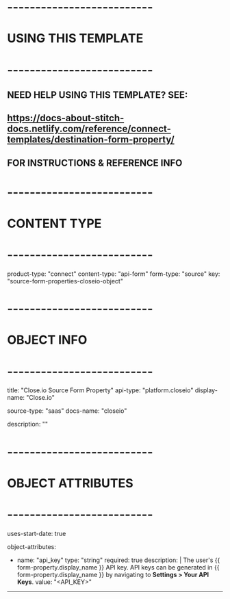 ---
---
# -------------------------- #
#     USING THIS TEMPLATE    #
# -------------------------- #

## NEED HELP USING THIS TEMPLATE? SEE:
## https://docs-about-stitch-docs.netlify.com/reference/connect-templates/destination-form-property/
## FOR INSTRUCTIONS & REFERENCE INFO


# -------------------------- #
#        CONTENT TYPE        #
# -------------------------- #

product-type: "connect"
content-type: "api-form"
form-type: "source"
key: "source-form-properties-closeio-object"


# -------------------------- #
#        OBJECT INFO         #
# -------------------------- #

title: "Close.io Source Form Property"
api-type: "platform.closeio"
display-name: "Close.io"

source-type: "saas"
docs-name: "closeio"

description: ""


# -------------------------- #
#      OBJECT ATTRIBUTES     #
# -------------------------- #

uses-start-date: true

object-attributes:
  - name: "api_key"
    type: "string"
    required: true
    description: |
      The user's {{ form-property.display_name }} API key. API keys can be generated in {{ form-property.display_name }} by navigating to **Settings > Your API Keys**.
    value: "<API_KEY>"
---